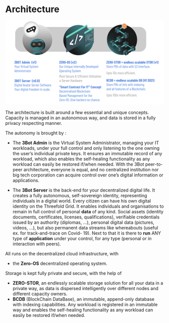 # Architecture

![](./img/architecture_overview_magic.png)


The architecture is built around a few essential and unique concepts. Capacity is managed in an autonomous way, and data is stored in a fully privacy respecting manner. 

The autonomy is brought by : 
- The __3Bot Admin__ is the Virtual System Administrator, managing your IT workloads, under your full control and only listening to the one owning the user’s individual private keys. It ensures an immutable record of any workload, which also enables the self-healing functionality as any workload can easily be restored if/when needed. With the 3Bot peer-to-peer architecture, everyone is equal, and no centralized institution nor big tech corporation can acquire control over one’s digital information or applications.

- The __3Bot Server__ is the back-end for your decentralized digital life. It creates a fully autonomous, self-sovereign identity, representing individuals in a digital world. 
Every citizen can have his own digital identity on the Threefold Grid. 
It enables individuals and organisations to remain in full control of personal __data__ of any kind. Social assets (identity documents, certificates, licenses, qualifications), verifiable credentials issued by an authority (diplomas, ...), personal digital data (pictures, videos, ...), but also permanent data streams like whereabouts (useful ex. for track-and-trace on Covid- 19). 
Next to that it is there to __run__ ANY type of __application__ under your control, for any type (personal or in interaction with peers). 

All runs on the decentralized cloud infrastructure, with 
- the __Zero-OS__ decentralized operating system. 

Storage is kept fully private and secure, with the help of 
- __ZERO-STOR__, an endlessly scalable storage solution for all your data in a private way, as data is dispersed intelligently over different nodes and different capacity owners. 
- __BCDB__ (BlockChain DataBase), an immutable, append-only database with indexing capabilities. Any workload is registered in an immutable way and enables the self-healing functionality as any workload can easily be restored if/when needed.